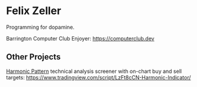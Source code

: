 # Felix Zeller

Programming for dopamine. 
    
Barrington Computer Club Enjoyer: https://computerclub.dev 

## Other Projects

[Harmonic Pattern](https://www.investopedia.com/articles/forex/11/harmonic-patterns-in-the-currency-markets.asp) technical analysis screener with on-chart buy and sell targets: https://www.tradingview.com/script/LzFt8cCN-Harmonic-Indicator/


